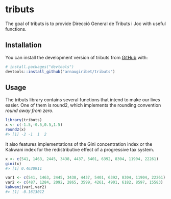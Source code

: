 
<!-- README.md is generated from README.Rmd. Please edit that file -->

# tributs

<!-- badges: start -->
<!-- badges: end -->

The goal of tributs is to provide Direcció General de Tributs i Joc with
useful functions.

## Installation

You can install the development version of tributs from
[GitHub](https://github.com/) with:

``` r
# install.packages("devtools")
devtools::install_github("arnaugiribet/tributs")
```

## Usage

The tributs library contains several functions that intend to make our
lives easier. One of them is round2, which implements the rounding
convention *round away from zero*.

``` r
library(tributs)
x <- c(-1.5,-0.5,0.5,1.5)
round2(x)
#> [1] -2 -1  1  2
```

It also features implementations of the Gini concentration index or the
Kakwani index for the redistributive effect of a progressive tax system.

``` r
x <- c(541, 1463, 2445, 3438, 4437, 5401, 6392, 8304, 11904, 22261)
gini(x)
#> [1] 0.4620911

var1 <- c(541, 1463, 2445, 3438, 4437, 5401, 6392, 8304, 11904, 22261)
var2 <- c(487, 1284, 2092, 2865, 3599, 4261, 4901, 6182, 8597, 15583)
kakwani(var1,var2)
#> [1] -0.1613012
```

